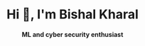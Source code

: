 
<h1 align="center">Hi 👋, I'm Bishal Kharal</h1>
<h4 align="center">ML and cyber security enthusiast </h4>
